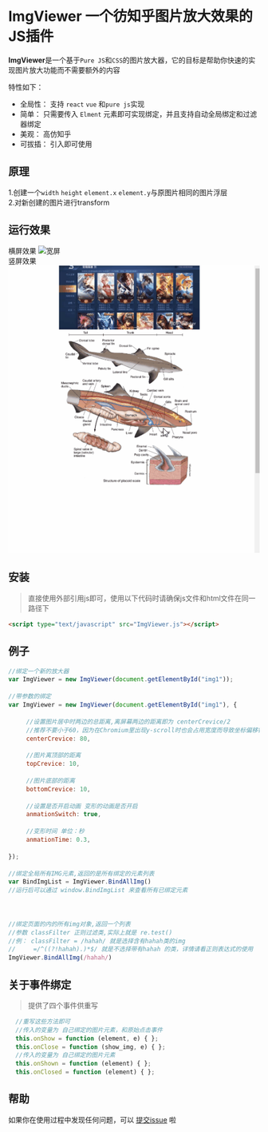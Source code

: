 # ImgViewer 一个彷知乎图片放大效果的JS插件

**ImgViewer**是一个基于`Pure JS`和`CSS`的图片放大器，它的目标是帮助你快速的实现图片放大功能而不需要额外的内容

特性如下：
- 全局性：  支持 `react` `vue` 和`pure js`实现
- 简单：    只需要传入 `Elment` 元素即可实现绑定，并且支持自动全局绑定和过滤器绑定
- 美观：    高仿知乎
- 可拔插：  引入即可使用

## 原理
1.创建一个`width` `height` `element.x` `element.y`与原图片相同的图片浮层  
2.对新创建的图片进行transform


## 运行效果
横屏效果
![宽屏](img/example1.gif)  
竖屏效果
![窄屏](img/example2.gif)

## 安装
>直接使用外部引用js即可，使用以下代码时请确保js文件和html文件在同一路径下
```html
<script type="text/javascript" src="ImgViewer.js"></script>
```

## 例子
```javascript
//绑定一个新的放大器
var ImgViewer = new ImgViewer(document.getElementById("img1"));

//带参数的绑定
var ImgViewer = new ImgViewer(document.getElementById("img1"), {

     //设置图片居中时两边的总距离,离屏幕两边的距离即为 centerCrevice/2
     //推荐不要小于60，因为在Chromium里出现y-scroll时也会占用宽度而导致坐标偏移错误
     centerCrevice: 80,
     
     //图片离顶部的距离
     topCrevice: 10,
     
     //图片底部的距离
     bottomCrevice: 10,
     
     //设置是否开启动画 变形的动画是否开启
     anmationSwitch: true,
     
     //变形时间 单位：秒
     anmationTime: 0.3,
     
});

//绑定全局所有IMG元素,返回的是所有绑定的元素列表
var BindImgList = ImgViewer.BindAllImg()
//运行后可以通过 window.BindImgList 来查看所有已绑定元素



//绑定页面的内的所有img对象,返回一个列表 
//参数 classFilter 正则过滤类,实际上就是 re.test()
//例： classFilter = /hahah/ 就是选择含有hahah类的img
//     =/^((?!hahah).)*$/ 就是不选择带有hahah 的类，详情请看正则表达式的使用
ImgViewer.BindAllImg(/hahah/)

```
## 关于事件绑定
>提供了四个事件供重写
```javascript
  //重写这些方法即可
  //传入的变量为 自己绑定的图片元素，和原始点击事件
  this.onShow = function (element, e) { };
  this.onClose = function (show_img, e) { };
  //传入的变量为 自己绑定的图片元素
  this.onShown = function (element) { };
  this.onClosed = function (element) { };
```

## 帮助
如果你在使用过程中发现任何问题，可以 [提交issue](https://github.com/Barrierml/ImgViewer/issues) 啦
